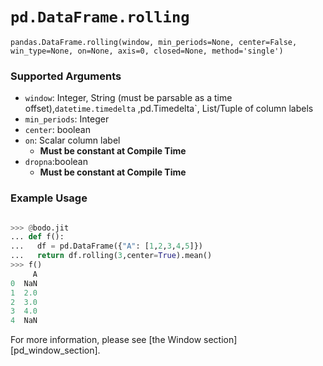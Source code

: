 # `pd.DataFrame.rolling`

`pandas.DataFrame.rolling(window, min_periods=None, center=False, win_type=None, on=None, axis=0, closed=None, method='single')`

### Supported Arguments

- `window`: Integer, String (must be parsable as a time offset),`datetime.timedelta` ,pd.Timedelta\`, List/Tuple of column labels
- `min_periods`: Integer
- `center`: boolean
- `on`: Scalar column label
  - **Must be constant at Compile Time**
- `dropna`:boolean
  - **Must be constant at Compile Time**

### Example Usage

```py

>>> @bodo.jit
... def f():
...   df = pd.DataFrame({"A": [1,2,3,4,5]})
...   return df.rolling(3,center=True).mean()
>>> f()
     A
0  NaN
1  2.0
2  3.0
3  4.0
4  NaN
```

For more information, please see [the Window section][pd_window_section].
